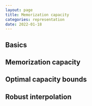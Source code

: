 ```yaml
---
layout: page
title: Memorization capacity
categories: representation
date: 2022-01-18
---
```




## Basics

## Memorization capacity

## Optimal capacity bounds

## Robust interpolation
